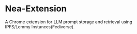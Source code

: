# Nea-Extension
A Chrome extension for LLM prompt storage and retrieval using IPFS/Lemmy Instances(Fediverse). 
